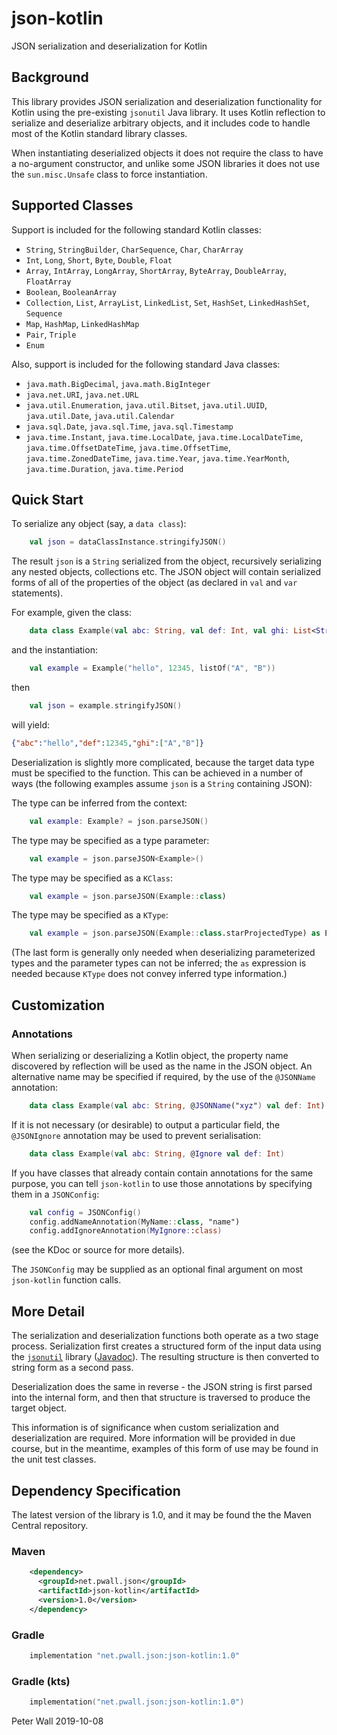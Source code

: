 # json-kotlin

JSON serialization and deserialization for Kotlin

## Background

This library provides JSON serialization and deserialization functionality for Kotlin using the pre-existing `jsonutil`
Java library.
It uses Kotlin reflection to serialize and deserialize arbitrary objects, and it includes code to handle most of the
Kotlin standard library classes.

When instantiating deserialized objects it does not require the class to have a no-argument constructor, and unlike some
JSON libraries it does not use the `sun.misc.Unsafe` class to force instantiation.

## Supported Classes

Support is included for the following standard Kotlin classes:

- `String`, `StringBuilder`, `CharSequence`, `Char`, `CharArray`
- `Int`, `Long`, `Short`, `Byte`, `Double`, `Float`
- `Array`, `IntArray`, `LongArray`, `ShortArray`, `ByteArray`, `DoubleArray`, `FloatArray`
- `Boolean`, `BooleanArray`
- `Collection`, `List`, `ArrayList`, `LinkedList`, `Set`, `HashSet`, `LinkedHashSet`, `Sequence`
- `Map`, `HashMap`, `LinkedHashMap`
- `Pair`, `Triple`
- `Enum`

Also, support is included for the following standard Java classes:

- `java.math.BigDecimal`, `java.math.BigInteger`
- `java.net.URI`, `java.net.URL`
- `java.util.Enumeration`, `java.util.Bitset`, `java.util.UUID`, `java.util.Date`, `java.util.Calendar`
- `java.sql.Date`, `java.sql.Time`, `java.sql.Timestamp`
- `java.time.Instant`, `java.time.LocalDate`, `java.time.LocalDateTime`, `java.time.OffsetDateTime`,
  `java.time.OffsetTime`, `java.time.ZonedDateTime`, `java.time.Year`, `java.time.YearMonth`, `java.time.Duration`,
  `java.time.Period`

## Quick Start

To serialize any object (say, a `data class`):
```kotlin
    val json = dataClassInstance.stringifyJSON()
```
The result `json` is a `String` serialized from the object, recursively serializing any nested objects, collections
etc.
The JSON object will contain serialized forms of all of the properties of the object (as declared in `val` and `var`
statements).

For example, given the class:
```kotlin
    data class Example(val abc: String, val def: Int, val ghi: List<String>)
```
and the instantiation:
```kotlin
    val example = Example("hello", 12345, listOf("A", "B"))
```
then
```kotlin
    val json = example.stringifyJSON()
```
will yield:
```json
{"abc":"hello","def":12345,"ghi":["A","B"]}
```

Deserialization is slightly more complicated, because the target data type must be specified to the function.
This can be achieved in a number of ways (the following examples assume `json` is a `String` containing JSON):

The type can be inferred from the context:
```kotlin
    val example: Example? = json.parseJSON()
```

The type may be specified as a type parameter:
```kotlin
    val example = json.parseJSON<Example>()
```

The type may be specified as a `KClass`:
```kotlin
    val example = json.parseJSON(Example::class)
```

The type may be specified as a `KType`:
```kotlin
    val example = json.parseJSON(Example::class.starProjectedType) as Example
```

(The last form is generally only needed when deserializing parameterized types and the parameter types can not be
inferred; the `as` expression is needed because `KType` does not convey inferred type information.)

## Customization

### Annotations

When serializing or deserializing a Kotlin  object, the property name discovered by reflection will be used as the name
in the JSON object.
An alternative name may be specified if required, by the use of the `@JSONName` annotation:
```kotlin
    data class Example(val abc: String, @JSONName("xyz") val def: Int)
```

If it is not necessary (or desirable) to output a particular field, the `@JSONIgnore` annotation may be used to prevent
serialisation:
```kotlin
    data class Example(val abc: String, @Ignore val def: Int)
```

If you have classes that already contain contain annotations for the same purpose, you can tell `json-kotlin` to use
those annotations by specifying them in a `JSONConfig`:
```kotlin
    val config = JSONConfig()
    config.addNameAnnotation(MyName::class, "name")
    config.addIgnoreAnnotation(MyIgnore::class)
```
(see the KDoc or source for more details).

The `JSONConfig` may be supplied as an optional final argument on most `json-kotlin` function calls.

## More Detail

The serialization and deserialization functions both operate as a two stage process.
Serialization first creates a structured form of the input data using the
[`jsonutil`](https://github.com/pwall567/jsonutil) library ([Javadoc](https://pwall.net/oss/jsonutil/)).
The resulting structure is then converted to string form as a second pass.

Deserialization does the same in reverse - the JSON string is first parsed into the internal form, and then that
structure is traversed to produce the target object.

This information is of significance when custom serialization and deserialization are required.
More information will be provided in due course, but in the meantime, examples of this form of use may be found in the
unit test classes.

## Dependency Specification

The latest version of the library is 1.0, and it may be found the the Maven Central repository.

### Maven
```xml
    <dependency>
      <groupId>net.pwall.json</groupId>
      <artifactId>json-kotlin</artifactId>
      <version>1.0</version>
    </dependency>
```
### Gradle
```groovy
    implementation "net.pwall.json:json-kotlin:1.0"
```
### Gradle (kts)
```kotlin
    implementation("net.pwall.json:json-kotlin:1.0")
```

Peter Wall
2019-10-08
